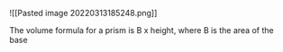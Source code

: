 ![[Pasted image 20220313185248.png]]

The volume formula for a prism is B x height, where B is the area of the base